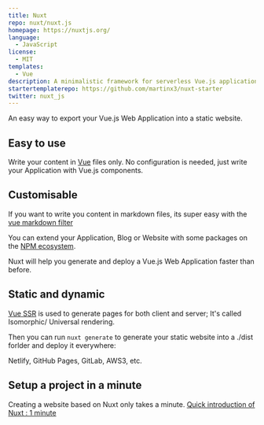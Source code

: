 ```yaml
---
title: Nuxt
repo: nuxt/nuxt.js
homepage: https://nuxtjs.org/
language:
  - JavaScript
license:
  - MIT
templates:
  - Vue
description: A minimalistic framework for serverless Vue.js applications.
startertemplaterepo: https://github.com/martinx3/nuxt-starter
twitter: nuxt_js
---
```


An easy way to export your Vue.js Web Application into a static website.

## Easy to use

Write your content in [Vue](https://github.com/vuejs/vue) files only.
No configuration is needed, just write your Application with Vue.js components.

## Customisable

If you want to write you content in markdown files, its super easy with the [vue markdown filter](https://vuejs.org/v2/examples/)

You can extend your Application, Blog or Website with some packages on the [NPM ecosystem](http://npmjs.org/).

Nuxt will help you generate and deploy a Vue.js Web Application faster than before.

## Static and dynamic

[Vue SSR](https://vuejs.org/v2/guide/ssr.html) is used to generate pages for both client and server;
It's called Isomorphic/ Universal rendering.

Then you can run `nuxt generate` to generate your static website into a ./dist forlder and deploy it everywhere:

Netlify, GitHub Pages, GitLab, AWS3, etc.

## Setup a project in a minute

Creating a website based on Nuxt only takes a minute.
[Quick introduction of Nuxt : 1 minute](http://nuxtjs.org/examples)
